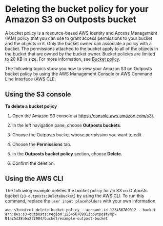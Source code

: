 # Deleting the bucket policy for your Amazon S3 on Outposts bucket<a name="S3OutpostsBucketPolicyDelete"></a>

A bucket policy is a resource\-based AWS Identity and Access Management \(IAM\) policy that you can use to grant access permissions to your bucket and the objects in it\. Only the bucket owner can associate a policy with a bucket\. The permissions attached to the bucket apply to all of the objects in the bucket that are owned by the bucket owner\. Bucket policies are limited to 20 KB in size\. For more information, see [Bucket policy](S3onOutposts.md#S3OutpostsBucketPolicies)\.

The following topics show you how to view your Amazon S3 on Outposts bucket policy by using the AWS Management Console or AWS Command Line Interface \(AWS CLI\)\. 

## Using the S3 console<a name="s3-outposts-bucket-delete-policy"></a>

**To delete a bucket policy**

1. Open the Amazon S3 console at [https://console\.aws\.amazon\.com/s3/](https://console.aws.amazon.com/s3/)\.

1. In the left navigation pane, choose **Outposts buckets**\.

1. Choose the Outposts bucket whose permission you want to edit\.

1. Choose the **Permissions** tab\.

1. In the **Outposts bucket policy** section, choose **Delete**\.

1. Confirm the deletion\.

## Using the AWS CLI<a name="S3OutpostsBucketPolicyDeleteCLI"></a>

The following example deletes the bucket policy for an S3 on Outposts bucket \(`s3-outposts:DeleteBucket`\) by using the AWS CLI\. To run this command, replace the `user input placeholders` with your own information\.

```
aws s3control delete-bucket-policy --account-id 123456789012 --bucket arn:aws:s3-outposts:region:123456789012:outpost/op-01ac5d28a6a232904/bucket/example-outpost-bucket
```